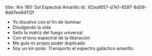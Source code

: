 title:: Kin 180: Sol Espectral Amarillo
id:: 62eaf657-d7e1-4597-8d08-8dd7ee6d112f

- Yo disuelvo con el fin de iluminar
- Divulgando la vida
- Sello la matriz del fuego universal
- Con el tono espectral de la liberación
- Me guía mi propio poder duplicado
- Soy un kin polar. Transporto el espectro galáctico amarillo.